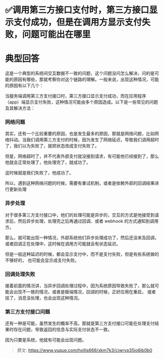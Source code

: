 # ✅调用第三方接口支付时，第三方接口显示支付成功，但是在调用方显示支付失败，问题可能出在哪里

# 典型回答


这是一个典型的系统间交互数据不一致的问题，这个问题没问怎么解决，问的是可能的原因有哪些，那就考察你对这个链路的理解。一般来说，出现这种情况，可能的原因有以下几个：



当服务端调用第三方支付接口时，第三方接口显示支付成功，而在应用程序（app）端显示支付失败，这种情况可能由多个原因造成。以下是一些常见的问题及其解决方法：



### **网络问题**


其实，还有一个比较重要的原因，也是发生最多的原因，那就是网络问题，比如网络抖动。当我们调用第三方支付的时候，因为发生了网络延迟，导致我们调用超时了，我们以为失败了，就把状态改成支付失败了。



但是，网络超时了，并不代表外部支付就没接到请求，有可能他已经接到了，那么他就会正常处理了，他处理完了，就成功了。



这时候就是我们失败了，他成功了。



所以，遇到这种网络问题的时候，需要有重试机制，或者是依赖外部的回调结果进行更新处理



### **异步处理**


对于很多第三方支付接口中，他们的处理可能是异步的，交互的方式是他接受到请求后，然后异步处理，处理完之后再通过回调、或者 webhook 的方式通知到调用方。



那么，就可能出现一种情况，外部系统他们异步处理成功了，然后还没来及回调，或者回调正在处理中，这时候在调用方可能就会有状态延迟。



但是一般这种延迟的时候，都会显示支付中，而不是支付失败，但是有些系统做的不够好的， 也可能会显示成支付失败。



### 回调处理失败


接着前面的情况讲，当异步回调处理过程中，因为系统原因导致失败了，那么就可能会出现不一致的情况，或者是极端情况，回调的时候，正好应用在重启， 或者挂了，消息没处理，也会出现这种情况。

### 
### **第三方支付接口问题**
还有一种是可能，虽然发生的概率不高，那就是第三方支付接口可能在处理支付结果时存在问题，导致返回的信息与实际支付状态不一致。



因为只要是系统，他就有可能会出现问题。



> 原文: <https://www.yuque.com/hollis666/xkm7k3/ciwrvp35io6ib0b0>
